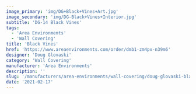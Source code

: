 ```yaml
---
image_primary: 'img/DG+Black+Vines+Art.jpg'
image_secondary: 'img/DG-Black+Vines+Interior.jpg'
subtitle: 'DG-14 Black Vines'
tags:
  - 'Area Environments'
  - 'Wall Covering'
title: 'Black Vines'
href: 'https://www.areaenvironments.com/order/dmb1-zm4px-n39m6'
designer: 'Doug Glovaski'
category: 'Wall Covering'
manufacturer: 'Area Environments'
description: ''
slug: '/manufacturers/area-environments/wall-covering/doug-glovaski-black-vines'
date: '2021-02-17'
---
```

